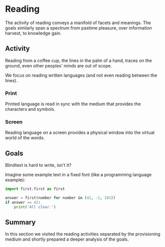 
# Reading

The activity of reading conveys a manifold of facets and meanings.
The goals similarly span a spectrum from pastime pleasure, over information harvest, to knowledge gain.

## Activity

Reading from a coffee cup, the lines in the palm of a hand, traces on the ground, even other peoples' minds are out of scope.

We focus on reading written languages (and not even reading between the lines).

### Print

Printed language is read in sync with the medium that provides the characters and symbols.

### Screen

Reading language on a screen provides a physical window into the virtual world of the words.

## Goals

Blindtext is hard to write, isn't it?

Imagine some example text in a fixed font (like a programming language example):

```python
import first.first as first

answer = first(number for number in (42, -1, 101))
if answer == 42:
    print('All clear.')
```

## Summary

In this section we visited the reading activities separated by the provisioning medium and shortly prepared a deeper analysis of the goals.
